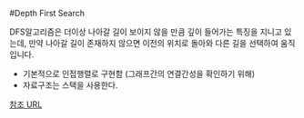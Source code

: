 #Depth First Search

DFS알고리즘은 더이상 나아갈 길이 보이지 않을 만큼 깊이 들어가는 특징을 지니고 있는데, 만약 나아갈 길이 존재하지 않으면 이전의 위치로 돌아와 다른 길을 선택하여 움직입니다.

- 기본적으로 인접행렬로 구현함 (그래프간의 연결간성을 확인하기 위해)
- 자료구조는 스택을 사용한다.

[참조 URL](http://blog.eairship.kr/268)